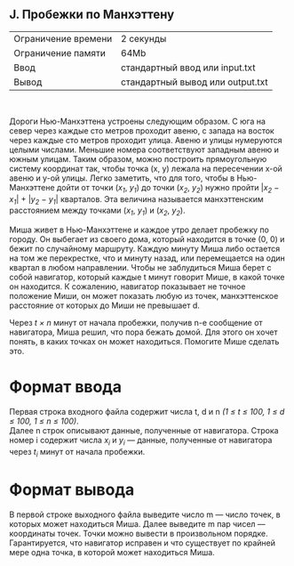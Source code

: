 ## J. Пробежки по Манхэттену

|                     |           |
|---------------------|-----------|
| Ограничение времени | 2 секунды |
| Ограничение памяти  | 64Mb      |
| Ввод                | стандартный ввод или input.txt  |
| Вывод               | стандартный вывод или output.txt |

<br>

Дороги Нью-Манхэттена устроены следующим образом. С юга на север через каждые сто метров проходит авеню, с запада на восток через каждые сто метров проходит улица. Авеню и улицы нумеруются целыми числами. 
Меньшие номера соответствуют западным авеню и южным улицам. Таким образом, можно построить прямоугольную систему координат так, чтобы точка (x, y) лежала на пересечении x-ой авеню и y-ой улицы. 
Легко заметить, что для того, чтобы в Нью-Манхэттене дойти от точки (*x<sub>1</sub>*, *y<sub>1</sub>*) до точки (*x<sub>2</sub>*, *y<sub>2</sub>*) нужно пройти |*x<sub>2</sub>* − *x<sub>1</sub>*| + |*y<sub>2</sub>* − *y<sub>1</sub>*| кварталов. Эта величина называется манхэттенским расстоянием между точками (*x<sub>1</sub>*, *y<sub>1</sub>*) и (*x<sub>2</sub>*, *y<sub>2</sub>*).

Миша живет в Нью-Манхэттене и каждое утро делает пробежку по городу. Он выбегает из своего дома, который находится в точке (0, 0) и бежит по случайному маршруту. Каждую минуту Миша либо остается на том же перекрестке, что и минуту назад, или перемещается на один квартал в любом направлении. Чтобы не заблудиться Миша берет с собой навигатор, который каждые t минут говорит Мише, в какой точке он находится. К сожалению, навигатор показывает не точное положение Миши, он может показать любую из точек, манхэттенское расстояние от которых до Миши не превышает d.

Через *t × n* минут от начала пробежки, получив n-е сообщение от навигатора, Миша решил, что пора бежать домой. Для этого он хочет понять, в каких точках он может находиться. Помогите Мише сделать это.

# Формат ввода

Первая строка входного файла содержит числа t, d и n *(1 ≤ t ≤ 100, 1 ≤ d ≤ 100, 1 ≤ n ≤ 100)*.  
Далее n строк описывают данные, полученные от навигатора. Строка номер i содержит числа *x<sub>i</sub>* и *y<sub>i</sub>* — данные, полученные от навигатора через *t<sub>i</sub>* минут от начала пробежки.

# Формат вывода

В первой строке выходного файла выведите число m — число точек, в которых может находиться Миша. Далее выведите m пар чисел — координаты точек. Точки можно вывести в произвольном порядке.  
Гарантируется, что навигатор исправен и что существует по крайней мере одна точка, в которой может находиться Миша.
